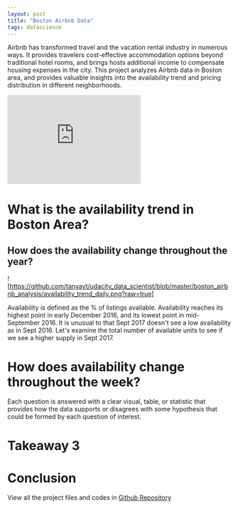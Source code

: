 ```yaml
---
layout: post
title: "Boston Airbnb Data"
tags: datascience
---
```


Airbnb has transformed travel and the vacation rental industry in numerous ways. It provides travelers cost-effective accommodation options beyond traditional hotel rooms, and brings hosts additional income to compensate housing expenses in the city. This project analyzes Airbnb data in Boston area, and provides valuable insights into the availability trend and pricing distribution in different neighborhoods. 

<div class="mapouter"><div class="gmap_canvas"><iframe width="300" height="200" id="gmap_canvas" src="https://maps.google.com/maps?q=boston,%20ma&t=&z=9&ie=UTF8&iwloc=&output=embed" frameborder="0" scrolling="no" marginheight="0" marginwidth="0"></iframe><a href="https://google-map-generator.com">google map generator</a></div><style>.mapouter{position:relative;text-align:right;height:200px;width:300px;}.gmap_canvas {overflow:hidden;background:none!important;height:200px;width:300px;}</style></div>

# What is the availability trend in Boston Area?

## How does the availability change throughout the year? 

![https://github.com/tanyayt/udacity_data_scientist/blob/master/boston_airbnb_analysis/availability_trend_daily.png?raw=true]

Availability is defined as the % of listings available. Availability reaches its highest point in early December 2016, and its lowest point in mid-September 2016. It is unusual to that Sept 2017 doesn't see a low availability as in Sept 2016. Let's examine the total number of available units to see if we see a higher supply in Sept 2017. 





# How does availability change throughout the week? 

Each question is answered with a clear visual, table, or statistic that provides how the data supports or disagrees with some hypothesis that could be formed by each question of interest.

# Takeaway 3 



# Conclusion 

View all the project files and codes in [Github Repository](https://github.com/tanyayt/udacity_data_scientist)